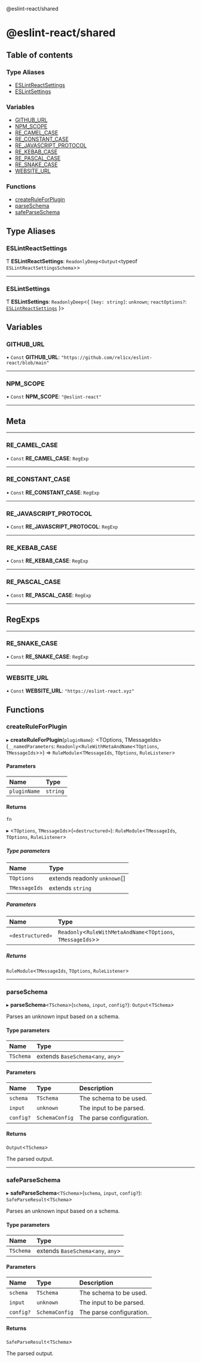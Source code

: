 @eslint-react/shared

# @eslint-react/shared

## Table of contents

### Type Aliases

- [ESLintReactSettings](README.md#eslintreactsettings)
- [ESLintSettings](README.md#eslintsettings)

### Variables

- [GITHUB\_URL](README.md#github_url)
- [NPM\_SCOPE](README.md#npm_scope)
- [RE\_CAMEL\_CASE](README.md#re_camel_case)
- [RE\_CONSTANT\_CASE](README.md#re_constant_case)
- [RE\_JAVASCRIPT\_PROTOCOL](README.md#re_javascript_protocol)
- [RE\_KEBAB\_CASE](README.md#re_kebab_case)
- [RE\_PASCAL\_CASE](README.md#re_pascal_case)
- [RE\_SNAKE\_CASE](README.md#re_snake_case)
- [WEBSITE\_URL](README.md#website_url)

### Functions

- [createRuleForPlugin](README.md#createruleforplugin)
- [parseSchema](README.md#parseschema)
- [safeParseSchema](README.md#safeparseschema)

## Type Aliases

### ESLintReactSettings

Ƭ **ESLintReactSettings**: `ReadonlyDeep`\<`Output`\<typeof `ESLintReactSettingsSchema`\>\>

___

### ESLintSettings

Ƭ **ESLintSettings**: `ReadonlyDeep`\<\{ `[key: string]`: `unknown`; `reactOptions?`: [`ESLintReactSettings`](README.md#eslintreactsettings)  }\>

## Variables

### GITHUB\_URL

• `Const` **GITHUB\_URL**: ``"https://github.com/rel1cx/eslint-react/blob/main"``

___

### NPM\_SCOPE

• `Const` **NPM\_SCOPE**: ``"@eslint-react"``

-----------------------------------------------------------------------------
Meta
-----------------------------------------------------------------------------

___

### RE\_CAMEL\_CASE

• `Const` **RE\_CAMEL\_CASE**: `RegExp`

___

### RE\_CONSTANT\_CASE

• `Const` **RE\_CONSTANT\_CASE**: `RegExp`

___

### RE\_JAVASCRIPT\_PROTOCOL

• `Const` **RE\_JAVASCRIPT\_PROTOCOL**: `RegExp`

___

### RE\_KEBAB\_CASE

• `Const` **RE\_KEBAB\_CASE**: `RegExp`

___

### RE\_PASCAL\_CASE

• `Const` **RE\_PASCAL\_CASE**: `RegExp`

-----------------------------------------------------------------------------
RegExps
-----------------------------------------------------------------------------

___

### RE\_SNAKE\_CASE

• `Const` **RE\_SNAKE\_CASE**: `RegExp`

___

### WEBSITE\_URL

• `Const` **WEBSITE\_URL**: ``"https://eslint-react.xyz"``

## Functions

### createRuleForPlugin

▸ **createRuleForPlugin**(`pluginName`): \<TOptions, TMessageIds\>(`__namedParameters`: `Readonly`\<`RuleWithMetaAndName`\<`TOptions`, `TMessageIds`\>\>) => `RuleModule`\<`TMessageIds`, `TOptions`, `RuleListener`\>

#### Parameters

| Name | Type |
| :------ | :------ |
| `pluginName` | `string` |

#### Returns

`fn`

▸ \<`TOptions`, `TMessageIds`\>(`«destructured»`): `RuleModule`\<`TMessageIds`, `TOptions`, `RuleListener`\>

##### Type parameters

| Name | Type |
| :------ | :------ |
| `TOptions` | extends readonly `unknown`[] |
| `TMessageIds` | extends `string` |

##### Parameters

| Name | Type |
| :------ | :------ |
| `«destructured»` | `Readonly`\<`RuleWithMetaAndName`\<`TOptions`, `TMessageIds`\>\> |

##### Returns

`RuleModule`\<`TMessageIds`, `TOptions`, `RuleListener`\>

___

### parseSchema

▸ **parseSchema**\<`TSchema`\>(`schema`, `input`, `config?`): `Output`\<`TSchema`\>

Parses an unknown input based on a schema.

#### Type parameters

| Name | Type |
| :------ | :------ |
| `TSchema` | extends `BaseSchema`\<`any`, `any`\> |

#### Parameters

| Name | Type | Description |
| :------ | :------ | :------ |
| `schema` | `TSchema` | The schema to be used. |
| `input` | `unknown` | The input to be parsed. |
| `config?` | `SchemaConfig` | The parse configuration. |

#### Returns

`Output`\<`TSchema`\>

The parsed output.

___

### safeParseSchema

▸ **safeParseSchema**\<`TSchema`\>(`schema`, `input`, `config?`): `SafeParseResult`\<`TSchema`\>

Parses an unknown input based on a schema.

#### Type parameters

| Name | Type |
| :------ | :------ |
| `TSchema` | extends `BaseSchema`\<`any`, `any`\> |

#### Parameters

| Name | Type | Description |
| :------ | :------ | :------ |
| `schema` | `TSchema` | The schema to be used. |
| `input` | `unknown` | The input to be parsed. |
| `config?` | `SchemaConfig` | The parse configuration. |

#### Returns

`SafeParseResult`\<`TSchema`\>

The parsed output.
